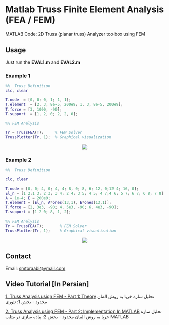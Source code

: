 # Matlab Truss Finite Element Analysis (FEA / FEM) 

MATLAB Code: 2D Truss (planar truss) Analyzer toolbox using FEM 
	

## Usage

Just run the **EVAL1.m** and **EVAL2.m**

### Example 1

``` MATLAB
%%  Truss Definition
clc, clear

T.node  = [0, 0; 0, 1; 1, 1];
T.element  = [2, 3, 8e-5, 200e9; 1, 3, 8e-5, 200e9];
T.force = [3, 1000, -90]; 
T.support  = [1, 2, 0; 2, 2, 0];
           
%% FEM Analysis 

Tr = TrussFEA(T);     % FEM Solver 
TrussPlotter(Tr, 1);  % Graphical visualization

```
<p align="center">
  <img src="../master/image/Truss1.png" />
</p>

### Example 2

``` MATLAB
%%  Truss Definition

clc, clear

T.node = [0, 0; 4, 0; 4, 4; 8, 0; 8, 6; 12, 0;12 4; 16, 0];
El_n = [1 2;1 3; 2 3; 3 4; 2 4; 3 5; 4 5; 4 7;4 6; 5 7; 6 7; 6 8; 7 8];
A = 1e-4; E = 200e9;
T.element = [El_n, A*ones(13,1), E*ones(13,1)];
T.force = [2, 3e3, -90; 4, 5e3, -90; 6, 4e3, -90];
T.support = [1 2 0; 8, 1, 2];

%% FEM Analysis 
Tr = TrussFEA(T); 		% FEM Solver 
TrussPlotter(Tr, 1);	% Graphical visualization

```
<p align="center">
  <img src="../master/image/Truss2.png" />
</p>

## Contact
Email: smtoraabi@ymail.com


## Video Tutorial [In Persian]

[1. Truss Analysis usign FEM - Part 1: Theory](https://www.aparat.com/v/0ZBFo)
تحلیل سازه خرپا به روش المان محدود - بخش 1: تئوری

[2. Truss Analysis using FEM - Part 2: Implementation In MATLAB](https://www.aparat.com/v/JoERK)
تحلیل سازه خرپا به روش المان محدود - بخش 2: پیاده سازی در متلب MATLAB

